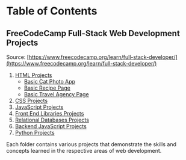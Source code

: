 # Table of Contents

## FreeCodeCamp Full-Stack Web Development Projects

Source: [https://www.freecodecamp.org/learn/full-stack-developer/](https://www.freecodecamp.org/learn/full-stack-developer/)

1. [HTML Projects](./HTML/)
   - [Basic Cat Photo App](./HTML/cat-photo-app/index.html)
   - [Basic Recipe Page](./HTML/recipe-page/index.html)
   - [Basic Travel Agency Page](./HTML/travel-agency-page/index.html)
2. [CSS Projects](./CSS)
3. [JavaScript Projects](./JS)
4. [Front End Libraries Projects](./Front%20End%20Libraries)
5. [Relational Databases Projects](./Relational%20Databases)
6. [Backend JavaScript Projects](./Backend%20JavaScript)
7. [Python Projects](./Python)

Each folder contains various projects that demonstrate the skills and concepts learned in the respective areas of web development.
